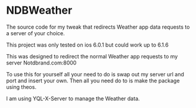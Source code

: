 # NDBWeather

The source code for my tweak that redirects Weather app data requests to a server of your choice.

This project was only tested on ios 6.0.1 but could work up to 6.1.6

This was designed to redirect the normal Weather app requests to my server Notdbrand.com:8000

To use this for yourself all your need to do is swap out my server url and port and insert your own. Then all you need do to is make the package using theos.

I am using YQL-X-Server to manage the Weather data.

